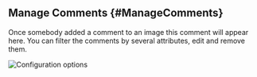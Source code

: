 ## Manage Comments {#ManageComments}

Once somebody added a comment to an image this comment will appear here. You can filter the comments by several attributes, edit and remove them. 

![Configuration options](img/backend/backend_comments.jpg)